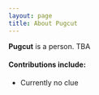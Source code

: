 ```yaml
---
layout: page
title: About Pugcut
---
```


**Pugcut** is a person. TBA    

#### Contributions include:  
- Currently no clue
